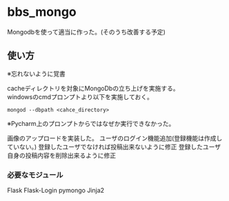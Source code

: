 # bbs_mongo
Mongodbを使って適当に作った。(そのうち改善する予定)

## 使い方
※忘れないように覚書

cacheディレクトリを対象にMongoDbの立ち上げを実施する。  
windowsのcmdプロンプトより以下を実施しておく。
```
mongod --dbpath <cahce_directory>
```
※Pycharm上のプロンプトからではなぜか実行できなかった。

画像のアップロードを実装した。
ユーザのログイン機能追加(登録機能は作成していない。)
登録したユーザでなければ投稿出来ないように修正
登録したユーザ自身の投稿内容を削除出来るように修正

### 必要なモジュール
Flask
Flask-Login
pymongo
Jinja2

